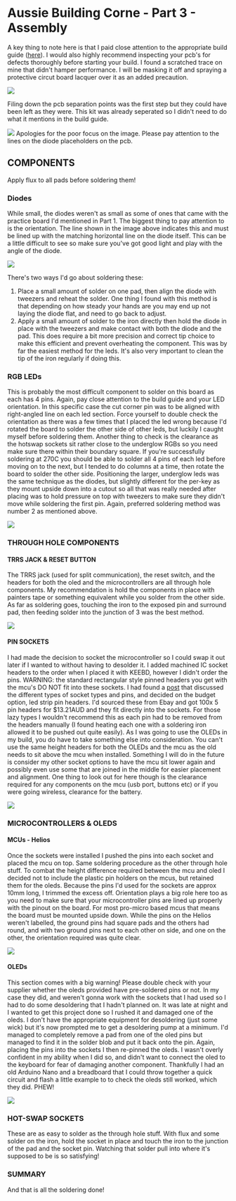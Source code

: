 # Aussie Building Corne - Part 3 - Assembly

A key thing to note here is that I paid close attention to the appropriate build guide ([here](https://github.com/foostan/crkbd/blob/main/corne-cherry/doc/v3/buildguide_en.md)).
I would also highly recommend inspecting your pcb's for defects thoroughly before starting your build. I found a scratched trace on mine that didn't hamper performance. I will be masking it off and spraying a protective circut board lacquer over it as an added precaution.

<img src="../images/tracescratch.jpg" />

Filing down the pcb separation points was the first step but they could have been left as they were. This kit was already seperated so I didn't need to do what it mentions in the build guide.

<img src="../images/filingpoints.jpg" />
Apologies for the poor focus on the image. Please pay attention to the lines on the diode placeholders on the pcb.

## COMPONENTS

Apply flux to all pads before soldering them!

### Diodes

While small, the diodes weren't as small as some of ones that came with the practice board I'd mentioned in Part 1.
The biggest thing to pay attention to is the orientation. The line shown in the image above indicates this and must be lined up with the matching horizontal line on the diode itself.
This can be a little difficult to see so make sure you've got good light and play with the angle of the diode.

<img src="../images/diodeplacement.jpg" />

There's two ways I'd go about soldering these:

1. Place a small amount of solder on one pad, then align the diode with tweezers and reheat the solder. One thing I found with this method is that depending on how steady your hands are you may end up not laying the diode flat, and need to go back to adjust.
2. Apply a small amount of solder to the iron directly then hold the diode in place with the tweezers and make contact with both the diode and the pad. This does require a bit more precision and correct tip choice to make this efficient and prevent overheating the component. This was by far the easiest method for the leds. It's also very important to clean the tip of the iron regularly if doing this.

### RGB LEDs

This is probably the most difficult component to solder on this board as each has 4 pins. Again, pay close attention to the build guide and your LED orientation. In this specific case the cut corner pin was to be aligned with right-angled line on each led section. Force yourself to double check the orientation as there was a few times that I placed the led wrong because I'd rotated the board to solder the other side of other leds, but luckily I caught myself before soldering them. Another thing to check is the clearance as the hotswap sockets sit rather close to the underglow RGBs so you need make sure there within their boundary square. If you're successfully soldering at 270C you should be able to solder all 4 pins of each led before moving on to the next, but I tended to do columns at a time, then rotate the board to solder the other side. Positioning the larger, underglow leds was the same technique as the diodes, but slightly different for the per-key as they mount upside down into a cutout so all that was really needed after placing was to hold pressure on top with tweezers to make sure they didn't move while soldering the first pin. Again, preferred soldering method was number 2 as mentioned above.

<img src="../images/led.jpg" />

### THROUGH HOLE COMPONENTS

#### TRRS JACK & RESET BUTTON

The TRRS jack (used for split communication), the reset switch, and the headers for both the oled and the microcontrollers are all through hole components. My recommendation is hold the components in place with painters tape or something equivalent while you solder from the other side. As far as soldering goes, touching the iron to the exposed pin and surround pad, then feeding solder into the junction of 3 was the best method.

<img src="../images/tapetrrs.jpg" />

#### PIN SOCKETS

I had made the decision to socket the microcontroller so I could swap it out later if I wanted to without having to desolder it. I added machined IC socket headers to the order when I placed it with KEEBD, however I didn't order the pins. WARNING: the standard rectangular style pinned headers you get with the mcu's DO NOT fit into these sockets. I had found a [post](https://github.com/joric/nrfmicro/wiki/Sockets) that discussed the different types of socket types and pins, and decided on the budget option, led strip pin headers. I'd sourced these from Ebay and got 100x 5 pin headers for $13.21AUD and they fit directly into the sockets. For those lazy types I wouldn't recommend this as each pin had to be removed from the headers manually (I found heating each one with a soldering iron allowed it to be pushed out quite easily). As I was going to use the OLEDs in my build, you do have to take something else into consideration. You can't use the same height headers for both the OLEDs and the mcu as the old needs to sit above the mcu when installed. Something I will do in the future is consider my other socket options to have the mcu sit lower again and possibly even use some that are joined in the middle for easier placement and alignment. One thing to look out for here though is the clearance required for any components on the mcu (usb port, buttons etc) or if you were going wireless, clearance for the battery.

<img src="../images/sockets.jpg" />

### MICROCONTROLLERS & OLEDS

#### MCUs - Helios

Once the sockets were installed I pushed the pins into each socket and placed the mcu on top. Same soldering procedure as the other through hole stuff. To combat the height difference required between the mcu and oled I decided not to include the plastic pin holders on the mcus, but retained them for the oleds. Because the pins I'd used for the sockets are approx 10mm long, I trimmed the excess off. Orientation plays a big role here too as you need to make sure that your microcontroller pins are lined up properly with the pinout on the board. For most pro-micro based mcus that means the board must be mounted upside down. While the pins on the Helios weren't labelled, the ground pins had square pads and the others had round, and with two ground pins next to each other on side, and one on the other, the orientation required was quite clear.

<img src="../images/helios.png" />

#### OLEDs

This section comes with a big warning! Please double check with your supplier whether the oleds provided have pre-soldered pins or not. In my case they did, and weren't gonna work with the sockets that I had used so I had to do some desoldering that I hadn't planned on. It was late at night and I wanted to get this project done so I rushed it and damaged one of the oleds. I don't have the appropriate equipment for desoldering (just some wick) but it's now prompted me to get a desoldering pump at a minimum. I'd managed to completely remove a pad from one of the oled pins but managed to find it in the solder blob and put it back onto the pin. Again, placing the pins into the sockets I then re-pinned the oleds. I wasn't overly confident in my ability when I did so, and didn't want to connect the oled to the keyboard for fear of damaging another component. Thankfully I had an old Arduino Nano and a breadboard that I could throw together a quick circuit and flash a little example to to check the oleds still worked, which they did. PHEW!

<img src="../images/arduino.jpg">

### HOT-SWAP SOCKETS

These are as easy to solder as the through hole stuff. With flux and some solder on the iron, hold the socket in place and touch the iron to the junction of the pad and the socket pin. Watching that solder pull into where it's supposed to be is so satisfying!

### SUMMARY

And that is all the soldering done!
